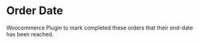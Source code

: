 # Order Date

Woocommerce Plugin to mark completed these orders that their end-date has been reached.
